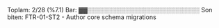 Toplam: 2/28 (%7.1)
Bar: ▓▓░░░░░░░░░░░░░░░░░░░░░░░░░░
Son biten: FTR-01-ST2 - Author core schema migrations
